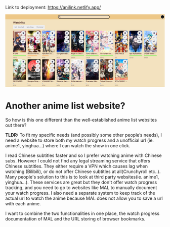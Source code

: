 Link to deployment: https://anilink.netlify.app/

![screenshot](/Screenshot.png?raw=true "screenshot")

# Another anime list website?

So how is this one different than the well-established anime list websites out there?

**TLDR:** To fit my specific needs (and possibly some other people’s needs), I need a website to store both my watch progress and a unofficial url (ie. anime1, yinghua…) where I can watch the show in one click.

I read Chinese subtitles faster and so I prefer watching anime with Chinese subs. However I could not find any legal streaming service that offers Chinese subtitles. They either require a VPN which causes lag when watching (Bilibili), or do not offer Chinese subtitles at all(Crunchyroll etc..). Many people's solution to this is to look at third party websites(ie. anime1, yinghua…). These services are great but they don't offer watch progress tracking, and you need to go to websites like MAL to manually document your watch progress. I also need a separate system to keep track of the actual url to watch the anime because MAL does not allow you to save a url with each anime. 

I want to combine the two functionalities in one place, the watch progress documentation of MAL and the URL storing of browser bookmarks.
